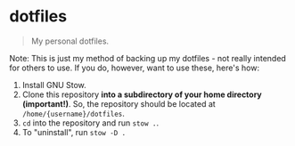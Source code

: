 # dotfiles

> My personal dotfiles.

Note: This is just my method of backing up my dotfiles - not really intended for others to use. If you do, however, want to use these, here's how:

1. Install GNU Stow.
1. Clone this repository **into a subdirectory of your home directory (important!)**. So, the repository should be located at `/home/{username}/dotfiles`.
1. `cd` into the repository and run `stow .`.
1. To "uninstall", run `stow -D .`
